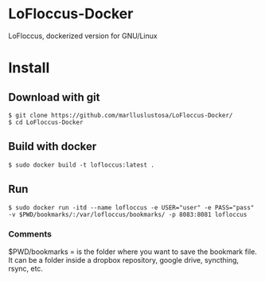 # LoFloccus-Docker
LoFloccus, dockerized version for GNU/Linux


# Install

## Download with git
```
$ git clone https://github.com/marlluslustosa/LoFloccus-Docker/
$ cd LoFloccus-Docker
```

## Build with docker
```
$ sudo docker build -t lofloccus:latest .
```

## Run
```
$ sudo docker run -itd --name lofloccus -e USER="user" -e PASS="pass" -v $PWD/bookmarks/:/var/lofloccus/bookmarks/ -p 8083:8081 lofloccus
```

### Comments

$PWD/bookmarks = is the folder where you want to save the bookmark file. It can be a folder inside a dropbox repository, google drive, syncthing, rsync, etc.
